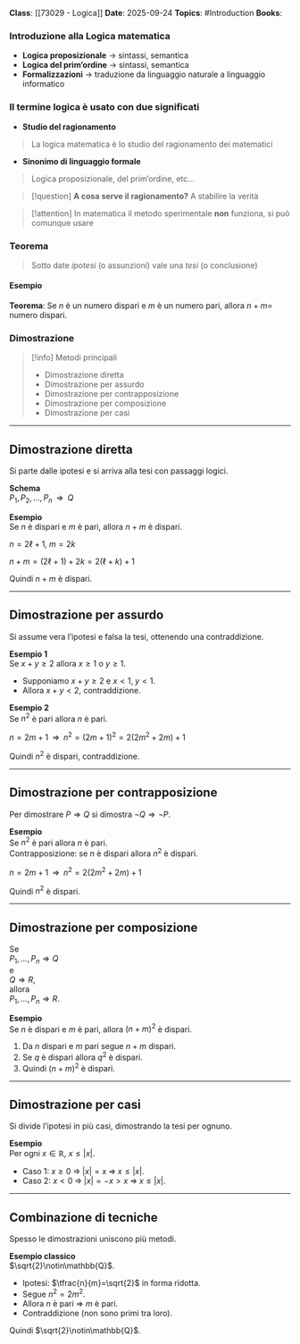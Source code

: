 **Class**: [[73029 - Logica]]
**Date**: 2025-09-24
**Topics**: #Introduction
**Books**:

### Introduzione alla Logica matematica
- **Logica proposizionale** → sintassi, semantica
- **Logica del prim’ordine** → sintassi, semantica
- **Formalizzazioni** → traduzione da linguaggio naturale a linguaggio informatico

### Il termine logica è usato con due significati
- **Studio del ragionamento**
> La logica matematica è lo studio del ragionamento dei matematici
- **Sinonimo di linguaggio formale**
> Logica proposizionale, del prim’ordine, etc…

> [!question] 
>  **A cosa serve il ragionamento?**
>  A stabilire la verità

> [!attention] 
>  In matematica il metodo sperimentale **non** funziona, si può comunque usare

### Teorema
> Sotto date *ipotesi* (o assunzioni) vale una *tesi* (o conclusione)
#### Esempio
**Teorema**: Se $n$ è un numero dispari e $m$ è un numero pari, allora $n+m=$ numero dispari.
### Dimostrazione

> [!info] Metodi principali  
> - Dimostrazione diretta  
> - Dimostrazione per assurdo  
> - Dimostrazione per contrapposizione  
> - Dimostrazione per composizione  
> - Dimostrazione per casi  

---

## Dimostrazione diretta
Si parte dalle ipotesi e si arriva alla tesi con passaggi logici.

**Schema**  
$P_1, P_2, \dots, P_n \;\;\Rightarrow\;\; Q$

**Esempio**  
Se $n$ è dispari e $m$ è pari, allora $n+m$ è dispari.  

$n = 2\ell+1,\; m=2k$  

$n+m = (2\ell+1)+2k = 2(\ell+k)+1$  

Quindi $n+m$ è dispari.

---

## Dimostrazione per assurdo
Si assume vera l’ipotesi e falsa la tesi, ottenendo una contraddizione.

**Esempio 1**  
Se $x+y\ge2$ allora $x\ge1$ o $y\ge1$.

- Supponiamo $x+y\ge2$ e $x<1,\; y<1$.  
- Allora $x+y<2$, contraddizione.  

**Esempio 2**  
Se $n^2$ è pari allora $n$ è pari.  

$n=2m+1 \;\;\Rightarrow\;\; n^2=(2m+1)^2=2(2m^2+2m)+1$  

Quindi $n^2$ è dispari, contraddizione.

---

## Dimostrazione per contrapposizione
Per dimostrare $P \Rightarrow Q$ si dimostra $\neg Q \Rightarrow \neg P$.

**Esempio**  
Se $n^2$ è pari allora $n$ è pari.  
Contrapposizione: se $n$ è dispari allora $n^2$ è dispari.

$n=2m+1 \;\;\Rightarrow\;\; n^2=2(2m^2+2m)+1$  

Quindi $n^2$ è dispari.

---

## Dimostrazione per composizione
Se  
$P_1,\dots,P_n \Rightarrow Q$  
e  
$Q \Rightarrow R$,  
allora  
$P_1,\dots,P_n \Rightarrow R$.

**Esempio**  
Se $n$ è dispari e $m$ è pari, allora $(n+m)^2$ è dispari.  

1. Da $n$ dispari e $m$ pari segue $n+m$ dispari.  
2. Se $q$ è dispari allora $q^2$ è dispari.  
3. Quindi $(n+m)^2$ è dispari.

---

## Dimostrazione per casi
Si divide l’ipotesi in più casi, dimostrando la tesi per ognuno.

**Esempio**  
Per ogni $x \in \mathbb{R}$, $x \le |x|$.

- Caso 1: $x\ge0 \;\Rightarrow\; |x|=x \;\Rightarrow\; x\le|x|$.  
- Caso 2: $x<0 \;\Rightarrow\; |x|=-x > x \;\Rightarrow\; x\le|x|$.

---

## Combinazione di tecniche
Spesso le dimostrazioni uniscono più metodi.  

**Esempio classico**  
$\sqrt{2}\notin\mathbb{Q}$.  

- Ipotesi: $\tfrac{n}{m}=\sqrt{2}$ in forma ridotta.  
- Segue $n^2=2m^2$.  
- Allora $n$ è pari $\Rightarrow$ $m$ è pari.  
- Contraddizione (non sono primi tra loro).  

Quindi $\sqrt{2}\notin\mathbb{Q}$.
